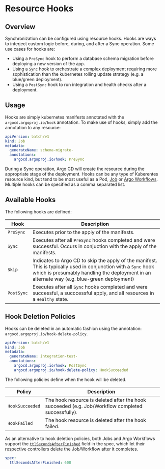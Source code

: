 # Resource Hooks

## Overview

Synchronization can be configured using resource hooks. Hooks are ways to interject custom logic before, during,
and after a Sync operation. Some use cases for hooks are:

* Using a `PreSync` hook to perform a database schema migration before deploying a new version of the app.
* Using a `Sync` hook to orchestrate a complex deployment requiring more sophistication than the
kubernetes rolling update strategy (e.g. a blue/green deployment).
* Using a `PostSync` hook to run integration and health checks after a deployment.

## Usage
Hooks are simply kubernetes manifests annotated with the `argocd.argoproj.io/hook` annotation. To
make use of hooks, simply add the annotation to any resource:

```yaml
apiVersion: batch/v1
kind: Job
metadata:
  generateName: schema-migrate-
  annotations:
    argocd.argoproj.io/hook: PreSync
```

During a Sync operation, Argo CD will create the resource during the appropriate stage of the
deployment. Hooks can be any type of Kuberentes resource kind, but tend to be most useful as a Pod,
[Job](https://kubernetes.io/docs/concepts/workloads/controllers/jobs-run-to-completion/)
or [Argo Workflows](https://github.com/argoproj/argo). Multiple hooks can be specified as a comma
separated list.

## Available Hooks
The following hooks are defined:

| Hook | Description |
|------|-------------|
| `PreSync` | Executes prior to the apply of the manifests. |
| `Sync`  | Executes after all `PreSync` hooks completed and were successful. Occurs in conjuction with the apply of the manifests. |
| `Skip` | Indicates to Argo CD to skip the apply of the manifest. This is typically used in conjunction with a `Sync` hook which is presumably handling the deployment in an alternate way (e.g. blue-green deployment) |
| `PostSync` | Executes after all `Sync` hooks completed and were successful, a succcessful apply, and all resources in a `Healthy` state. |


## Hook Deletion Policies

Hooks can be deleted in an automatic fashion using the annotation: `argocd.argoproj.io/hook-delete-policy`.

```yaml
apiVersion: batch/v1
kind: Job
metadata:
  generateName: integration-test-
  annotations:
    argocd.argoproj.io/hook: PostSync
    argocd.argoproj.io/hook-delete-policy: HookSucceeded
```

The following policies define when the hook will be deleted.

| Policy | Description |
|--------|-------------|
| `HookSucceeded` | The hook resource is deleted after the hook succeeded (e.g. Job/Workflow completed successfully). |
| `HookFailed` | The hook resource is deleted after the hook failed. |

As an alternative to hook deletion policies, both Jobs and Argo Workflows support the
[`ttlSecondsAfterFinished`](https://kubernetes.io/docs/concepts/workloads/controllers/ttlafterfinished/)
field in the spec, which let their respective controllers delete the Job/Workflow after it completes.

```yaml
spec:
  ttlSecondsAfterFinished: 600
```
